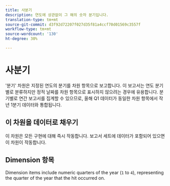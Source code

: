 ```yaml
---
title: 사분기
description: 연도에 상관없이 그 해의 숫자 분기입니다.
translation-type: tm+mt
source-git-commit: d3f92d72207f027d35f81a4ccf70d01569c3557f
workflow-type: tm+mt
source-wordcount: '130'
ht-degree: 30%

---
```



# 사분기

&#39;분기&#39; 차원은 지정된 연도의 분기를 차원 항목으로 보고합니다. 이 보고서는 연도 분기별로 분류하지만 정적 날짜를 차원 항목으로 표시하지 않으려는 경우에 유용합니다. 분기별로 연간 보고서를 집계할 수 있으므로, 올해 Q1 데이터가 동일한 차원 항목에서 작년 1분기 데이터와 통합됩니다.

## 이 차원을 데이터로 채우기

이 차원은 모든 구현에 대해 즉시 작동합니다. 보고서 세트에 데이터가 포함되어 있으면 이 차원이 작동합니다.

## Dimension 항목

Dimension items include numeric quarters of the year (`1` to `4`), representing the quarter of the year that the hit occurred on.
